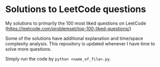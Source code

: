 # Solutions to LeetCode questions 

My solutions to primarily the 100 most liked questions on LeetCode (https://leetcode.com/problemset/top-100-liked-questions/)

Some of the solutions have additional explanation and time/space complexity analysis. This repository is updated whenever I have time to solve more questions. 

Simply run the code by `python <name_of_file>.py`. 